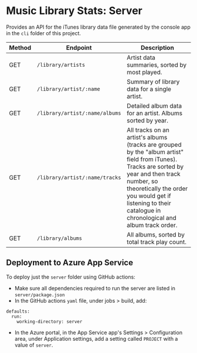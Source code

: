 # Music Library Stats: Server

Provides an API for the iTunes library data file generated by the console app in the `cli` folder of this project.

| Method | Endpoint                       | Description                                                                                                                                                                                                                                                      |
|--------|--------------------------------|------------------------------------------------------------------------------------------------------------------------------------------------------------------------------------------------------------------------------------------------------------------|
| GET    | `/library/artists`             | Artist data summaries, sorted by most played.                                                                                                                                                                                                                    |
| GET    | `/library/artist/:name`        | Summary of library data for a single artist.                                                                                                                                                                                                                     |
| GET    | `/library/artist/:name/albums` | Detailed album data for an artist. Albums sorted by year.                                                                                                                                                                                                        |
| GET    | `/library/artist/:name/tracks` | All tracks on an artist's albums (tracks are grouped by the "album artist" field from iTunes). Tracks are sorted by year and then track number, so theoretically the order you would get if listening to their catalogue in chronological and album track order. |
| GET    | `/library/albums`              | All albums, sorted by total track play count.                                                                                                                                                                                                                    |

## Deployment to Azure App Service

To deploy just the `server` folder using GitHub actions:
- Make sure all dependencies required to run the server are listed in `server/package.json`
- In the GitHub actions `yaml` file, under jobs > build, add:
```
defaults:
  run:
    working-directory: server
```
- In the Azure portal, in the App Service app's Settings > Configuration area, under Application settings, add a setting called `PROJECT` with a value of `server`.